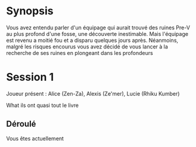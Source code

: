 # Synopsis
Vous avez entendu parler d'un équipage qui aurait trouvé des ruines Pre-V au plus profond d'une fosse, une découverte inestimable. Mais l'équipage est revenu a moitié fou et a disparu quelques jours après. Néanmoins, malgré les risques encourus vous avez décidé de vous lancer à la recherche de ses ruines en plongeant dans les profondeurs

# Session 1
Joueur présent : Alice (Zen-Za), Alexis (Ze'mer), Lucie (Rhiku Kumber)

What ils ont quasi tout le livre

## Déroulé

Vous êtes actuellement 